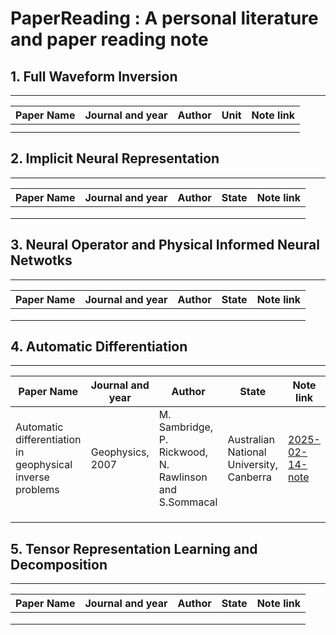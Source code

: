 # PaperReading : A personal literature and paper reading note

## 1. Full Waveform Inversion
---
| Paper Name |  Journal and year  | Author         | Unit  | Note link |
|------------|--------------------|----------------|--------|------------|
|           |               |                 |         |               |
|           |               |                 |         |               |

## 2. Implicit Neural Representation
---

| Paper Name |  Journal and year  | Author         | State  | Note link |
|------------|--------------------|----------------|--------|------------|
|           |               |                 |         |               |
|           |               |                 |         |               |
|           |               |                 |         |               |

## 3. Neural Operator and Physical Informed Neural Netwotks
---

| Paper Name |  Journal and year  | Author         | State  | Note link |
|------------|--------------------|----------------|--------|------------|
|           |               |                 |         |               |
|           |               |                 |         |               |
|           |               |                 |         |               |

## 4. Automatic Differentiation
---

| Paper Name |  Journal and year  | Author         | State  | Note link |
|------------|--------------------|----------------|--------|------------|
|Automatic differentiation in geophysical inverse problems  | Geophysics, 2007 |M. Sambridge, P. Rickwood, N. Rawlinson and S.Sommacal |Australian National University, Canberra| [2025-02-14-note](https://github.com/RHChen1008/PaperReading/blob/main/notes/Automatic%20Differentiation/Automatic_differentiation_in_geophysical_inverse_problems.md)|
|           |               |                 |         |               |
|           |               |                 |         |               |
|           |               |                 |         |               |

## 5. Tensor Representation Learning and Decomposition
---

| Paper Name |  Journal and year  | Author         | State  | Note link |
|------------|--------------------|----------------|--------|------------|
|           |               |                 |         |               |
|           |               |                 |         |               |
|           |               |                 |         |               |
